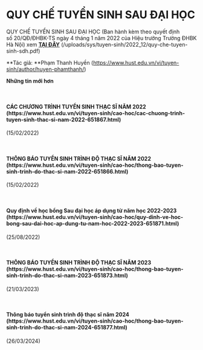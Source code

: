 # QUY CHẾ TUYỂN SINH SAU ĐẠI HỌC

QUY CHẾ TUYỂN SINH SAU ĐẠI HỌC (Ban hành kèm theo quyết định số 20/QĐ/ĐHBK-TS ngày 4 tháng 1 năm 2022 của Hiệu trưởng Trường ĐHBK Hà Nội) xem <u>**TẠI ĐÂY**</u> (/uploads/sys/tuyen-sinh/2022_12/quy-che-tuyen-sinh-sdh.pdf)

**Tác giả: **Phạm Thanh Huyền (https://www.hust.edu.vn/vi/tuyen-sinh/author/huyen-phamthanh/)

**Những tin mới hơn**

 
<h4>CÁC CHƯƠNG TRÌNH TUYỂN SINH THẠC SĨ NĂM 2022 (https://www.hust.edu.vn/vi/tuyen-sinh/cao-hoc/cac-chuong-trinh-tuyen-sinh-thac-si-nam-2022-651867.html)</h4>
(15/02/2022)

 
<h4>THÔNG BÁO TUYỂN SINH TRÌNH ĐỘ THẠC SĨ NĂM 2022 (https://www.hust.edu.vn/vi/tuyen-sinh/cao-hoc/thong-bao-tuyen-sinh-trinh-do-thac-si-nam-2022-651866.html)</h4>
(15/02/2022)

 
<h4>Quy định về học bổng Sau đại học áp dụng từ năm học 2022-2023 (https://www.hust.edu.vn/vi/tuyen-sinh/cao-hoc/quy-dinh-ve-hoc-bong-sau-dai-hoc-ap-dung-tu-nam-hoc-2022-2023-651871.html)</h4>
(25/08/2022)

 
<h4>THÔNG BÁO TUYỂN SINH TRÌNH ĐỘ THẠC SĨ NĂM 2023 (https://www.hust.edu.vn/vi/tuyen-sinh/cao-hoc/thong-bao-tuyen-sinh-trinh-do-thac-si-nam-2023-651873.html)</h4>
(21/03/2023)

 
<h4>Thông báo tuyển sinh trình độ thạc sĩ năm 2024 (https://www.hust.edu.vn/vi/tuyen-sinh/cao-hoc/thong-bao-tuyen-sinh-trinh-do-thac-si-nam-2024-651877.html)</h4>
(26/03/2024)